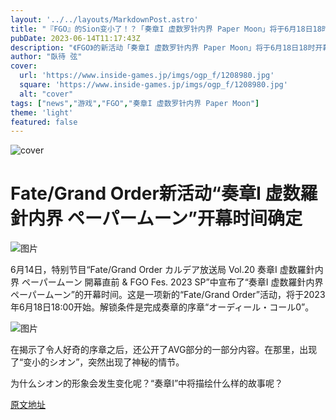 ```yaml
---
layout: '../../layouts/MarkdownPost.astro'
title: "『FGO』的Sion变小了！？「奏章I 虚数罗针内界 Paper Moon」将于6月18日18时开幕"
pubDate: 2023-06-14T11:17:43Z
description: "《FGO》的新活动「奏章I 虚数罗针内界 Paper Moon」将于6月18日18时开幕。"
author: "臥待 弦"
cover:
  url: 'https://www.inside-games.jp/imgs/ogp_f/1208980.jpg'
  square: 'https://www.inside-games.jp/imgs/ogp_f/1208980.jpg'
  alt: "cover"
tags: ["news","游戏","FGO","奏章I 虚数罗针内界 Paper Moon"]
theme: 'light'
featured: false
---
```


![cover](https://www.inside-games.jp/imgs/ogp_f/1208980.jpg)

# Fate/Grand Order新活动“奏章I 虚数羅針内界 ペーパームーン”开幕时间确定

![图片](https://www.inside-games.jp/imgs/zoom/1208976.jpg)

6月14日，特别节目“Fate/Grand Order カルデア放送局 Vol.20 奏章I 虚数羅針内界 ペーパームーン 開幕直前 & FGO Fes. 2023 SP”中宣布了“奏章I 虚数羅針内界 ペーパームーン”的开幕时间。这是一项新的“Fate/Grand Order”活动，将于2023年6月18日18:00开始。解锁条件是完成奏章的序章“オーディール・コール0”。

![图片](https://www.inside-games.jp/imgs/zoom/1208977.jpg)

在揭示了令人好奇的序章之后，还公开了AVG部分的一部分内容。在那里，出现了“变小的シオン”，突然出现了神秘的情节。

为什么シオン的形象会发生变化呢？“奏章I”中将描绘什么样的故事呢？

  [原文地址](https://www.inside-games.jp/article/2023/06/14/146569.html)